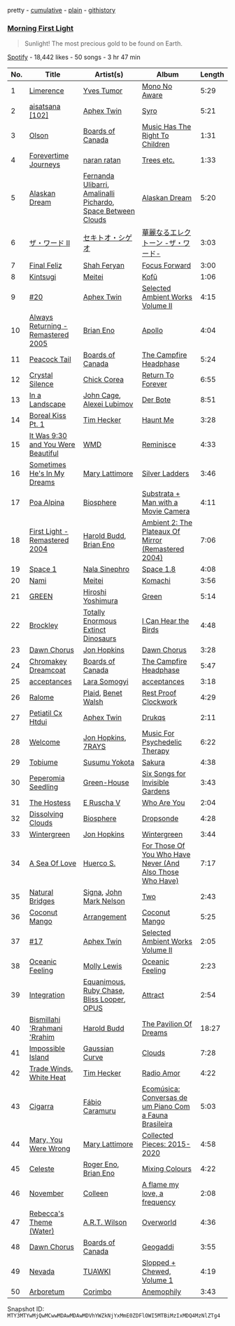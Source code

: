 pretty - [cumulative](/playlists/cumulative/37i9dQZF1DWSNeg74zvBUZ.md) - [plain](/playlists/plain/37i9dQZF1DWSNeg74zvBUZ) - [githistory](https://github.githistory.xyz/mackorone/spotify-playlist-archive/blob/main/playlists/plain/37i9dQZF1DWSNeg74zvBUZ)

### [Morning First Light](https://open.spotify.com/playlist/37i9dQZF1DWSNeg74zvBUZ)

> Sunlight! The most precious gold to be found on Earth.

[Spotify](https://open.spotify.com/user/spotify) - 18,442 likes - 50 songs - 3 hr 47 min

| No. | Title | Artist(s) | Album | Length |
|---|---|---|---|---|
| 1 | [Limerence](https://open.spotify.com/track/2wiV5iKq5F5A0KUee4OrlK) | [Yves Tumor](https://open.spotify.com/artist/0qu422H5MOoQxGjd4IzHbS) | [Mono No Aware](https://open.spotify.com/album/1YbSlMGiAAaTfR9Kk9HNxk) | 5:29 |
| 2 | [aisatsana \[102\]](https://open.spotify.com/track/5ljMlD10En5rRGZU0cs2Np) | [Aphex Twin](https://open.spotify.com/artist/6kBDZFXuLrZgHnvmPu9NsG) | [Syro](https://open.spotify.com/album/4mwrMLVKo940qLFXEIef4w) | 5:21 |
| 3 | [Olson](https://open.spotify.com/track/5DZ4M3yMat79ok25rZHuA9) | [Boards of Canada](https://open.spotify.com/artist/2VAvhf61GgLYmC6C8anyX1) | [Music Has The Right To Children](https://open.spotify.com/album/6LZiNXaDvhzvnXUubVOmNU) | 1:31 |
| 4 | [Forevertime Journeys](https://open.spotify.com/track/5hpZxgvARgsbmQjQaGmYIW) | [naran ratan](https://open.spotify.com/artist/2keywPnpoD1RhMrs2Qrrsj) | [Trees etc.](https://open.spotify.com/album/0Hi7a09Vn6FuPZSsADVfsI) | 1:33 |
| 5 | [Alaskan Dream](https://open.spotify.com/track/40VHrQeS00gz6vcGPoJuBA) | [Fernanda Ulibarri](https://open.spotify.com/artist/7xcXkowvgYLmNwl8ST2uvd), [Amalinalli Pichardo](https://open.spotify.com/artist/6SZiLxASFuXX3R6BusWUkp), [Space Between Clouds](https://open.spotify.com/artist/5GAMzg4pAy2tTbBbiYtc2x) | [Alaskan Dream](https://open.spotify.com/album/7jLRbqXYxf8lHjT5V5ZMxF) | 5:20 |
| 6 | [ザ・ワード II](https://open.spotify.com/track/3OCxOUUH3FUf8xk0RuWADJ) | [セキトオ・シゲオ](https://open.spotify.com/artist/4fP5zCJRf168wiWHG9tR9m) | [華麗なるエレクトーン \-ザ・ワード\-](https://open.spotify.com/album/2rwQ71x5mXHX162ce5ypy7) | 3:03 |
| 7 | [Final Feliz](https://open.spotify.com/track/27LnREBusAgOoIreyVaOgL) | [Shah Feryan](https://open.spotify.com/artist/2k3wtmQ6gYbYAS7Mrv7wKx) | [Focus Forward](https://open.spotify.com/album/01Eil5njhrUuhnMV685rCR) | 3:00 |
| 8 | [Kintsugi](https://open.spotify.com/track/7I8v42wxDhfojsq3APrXU0) | [Meitei](https://open.spotify.com/artist/5TS4DIOBGgEE6ysYh7yuii) | [Kofū](https://open.spotify.com/album/6CcyLV6tFcSu4pBGoGdk8s) | 1:06 |
| 9 | [\#20](https://open.spotify.com/track/0Pg0frSTti7d8Ck1OmOYkz) | [Aphex Twin](https://open.spotify.com/artist/6kBDZFXuLrZgHnvmPu9NsG) | [Selected Ambient Works Volume II](https://open.spotify.com/album/2SZZihZiCsFo87NKxDfxlH) | 4:15 |
| 10 | [Always Returning \- Remastered 2005](https://open.spotify.com/track/1ps5sx71OhHiBVmGiKQSne) | [Brian Eno](https://open.spotify.com/artist/7MSUfLeTdDEoZiJPDSBXgi) | [Apollo](https://open.spotify.com/album/1Z2jkEtW5Sc9wWVxUgyG0E) | 4:04 |
| 11 | [Peacock Tail](https://open.spotify.com/track/2DQlQcYponGtEwvEHRHYvu) | [Boards of Canada](https://open.spotify.com/artist/2VAvhf61GgLYmC6C8anyX1) | [The Campfire Headphase](https://open.spotify.com/album/6uO5B6km2Dco28tOBmZtSU) | 5:24 |
| 12 | [Crystal Silence](https://open.spotify.com/track/5F8rPLt2c52p0SK7kiH26b) | [Chick Corea](https://open.spotify.com/artist/5olDKSsFhhmwh8UCWwKtpq) | [Return To Forever](https://open.spotify.com/album/6M0IAJHwQ6dFNtTkFsXCJc) | 6:55 |
| 13 | [In a Landscape](https://open.spotify.com/track/1qbrS9PKOzsack0g7LiBhh) | [John Cage](https://open.spotify.com/artist/1Z3fF5lZdCM0ZHugkGoH8s), [Alexei Lubimov](https://open.spotify.com/artist/0604Eow92EXTCLStZOUNlG) | [Der Bote](https://open.spotify.com/album/2FCodoLjwxOlCuK7KbUOMq) | 8:51 |
| 14 | [Boreal Kiss Pt\. 1](https://open.spotify.com/track/1i8MaQec4fQXj1enX8ZWF4) | [Tim Hecker](https://open.spotify.com/artist/1qiwaJwjKod5WhcYZ76O1B) | [Haunt Me](https://open.spotify.com/album/5MZRB9G4snRWIG0otfxJYq) | 3:28 |
| 15 | [It Was 9:30 and You Were Beautiful](https://open.spotify.com/track/2juufw7FlVjhDb3vtRwJNS) | [WMD](https://open.spotify.com/artist/4huXijLHlm8VMzeob86QvD) | [Reminisce](https://open.spotify.com/album/3b5iksRC1DTnQhY9Mgmv5l) | 4:33 |
| 16 | [Sometimes He's In My Dreams](https://open.spotify.com/track/2BQplCyfCnTV5RvDYBz9UB) | [Mary Lattimore](https://open.spotify.com/artist/38MKhZmMRHAZRz8LqtKIBw) | [Silver Ladders](https://open.spotify.com/album/5Ykv18C5wYbOe3QsZX7kyy) | 3:46 |
| 17 | [Poa Alpina](https://open.spotify.com/track/4K4kedXFAuW6gn8iwgGFTw) | [Biosphere](https://open.spotify.com/artist/2rcnAZ6DvORQ365X3zVYpr) | [Substrata + Man with a Movie Camera](https://open.spotify.com/album/5QIf4hNIAksV1uMCXHVkAZ) | 4:11 |
| 18 | [First Light \- Remastered 2004](https://open.spotify.com/track/0r4FEHukFd50r43uTuYmHY) | [Harold Budd](https://open.spotify.com/artist/3uOCouLFR4bVx0XeiQJSbl), [Brian Eno](https://open.spotify.com/artist/7MSUfLeTdDEoZiJPDSBXgi) | [Ambient 2: The Plateaux Of Mirror \(Remastered 2004\)](https://open.spotify.com/album/5ma9r5NFV0poevmydI2qgO) | 7:06 |
| 19 | [Space 1](https://open.spotify.com/track/5xYR2G6YOEzX2X9asFUrOE) | [Nala Sinephro](https://open.spotify.com/artist/2h5syT5XdsQgKLq8Yn1klO) | [Space 1.8](https://open.spotify.com/album/51HFfu3GhuXa4VUnlpJJy8) | 4:08 |
| 20 | [Nami](https://open.spotify.com/track/45m8T6QIgYoCZnUNxYeyml) | [Meitei](https://open.spotify.com/artist/5TS4DIOBGgEE6ysYh7yuii) | [Komachi](https://open.spotify.com/album/4IkrCCorQFfEfwoiCt441A) | 3:56 |
| 21 | [GREEN](https://open.spotify.com/track/6RPQdkI8t1eaG2abymrYVK) | [Hiroshi Yoshimura](https://open.spotify.com/artist/1DGpHnPOpMYY780hcQHmPB) | [Green](https://open.spotify.com/album/07KJ48Y7pbXvz3Q4H44GZl) | 5:14 |
| 22 | [Brockley](https://open.spotify.com/track/5gz0QlcMMxQXZgXC1uvi5k) | [Totally Enormous Extinct Dinosaurs](https://open.spotify.com/artist/0g3NiCRhEv7M4SEDMrpItN) | [I Can Hear the Birds](https://open.spotify.com/album/5e2c7ge98FEC2RaAAq0wV1) | 4:48 |
| 23 | [Dawn Chorus](https://open.spotify.com/track/6a06vmzIppjBTTdVrx8t5D) | [Jon Hopkins](https://open.spotify.com/artist/7yxi31szvlbwvKq9dYOmFI) | [Dawn Chorus](https://open.spotify.com/album/09wpxcomjoPy3G0wKpZZzD) | 3:28 |
| 24 | [Chromakey Dreamcoat](https://open.spotify.com/track/6ebsOJuLxaE2ArKhm1DMqP) | [Boards of Canada](https://open.spotify.com/artist/2VAvhf61GgLYmC6C8anyX1) | [The Campfire Headphase](https://open.spotify.com/album/6uO5B6km2Dco28tOBmZtSU) | 5:47 |
| 25 | [acceptances](https://open.spotify.com/track/49LE9nTYsPzk0ImQ26mZjD) | [Lara Somogyi](https://open.spotify.com/artist/4vFvy7t3jlzAYrNYjW8uDo) | [acceptances](https://open.spotify.com/album/6LRafypd0VdYQ6uuFIxzxJ) | 3:18 |
| 26 | [Ralome](https://open.spotify.com/track/5CBtcSv8jmVWI9j37qCzZz) | [Plaid](https://open.spotify.com/artist/5akVqMzdZOdbMYbE4vNZWD), [Benet Walsh](https://open.spotify.com/artist/4MqsYgT5rDgG907p84pzIY) | [Rest Proof Clockwork](https://open.spotify.com/album/7hNRZdGoYVlncy3qXImdR7) | 4:29 |
| 27 | [Petiatil Cx Htdui](https://open.spotify.com/track/75qP1ztAEjjJwvU967su8u) | [Aphex Twin](https://open.spotify.com/artist/6kBDZFXuLrZgHnvmPu9NsG) | [Drukqs](https://open.spotify.com/album/2oJo7cB45gMVuRsaWNwDq2) | 2:11 |
| 28 | [Welcome](https://open.spotify.com/track/2Mt27qdkzzjwSQq2TbTRnN) | [Jon Hopkins](https://open.spotify.com/artist/7yxi31szvlbwvKq9dYOmFI), [7RAYS](https://open.spotify.com/artist/0AkP07i2cYjfWmxqCpdwwx) | [Music For Psychedelic Therapy](https://open.spotify.com/album/2zY5p176SfmupXceLKT6bH) | 6:22 |
| 29 | [Tobiume](https://open.spotify.com/track/4IQWc6rhJwpFrRKBLx27X6) | [Susumu Yokota](https://open.spotify.com/artist/3ND5NWoKzlelYDDyWqSQpQ) | [Sakura](https://open.spotify.com/album/2BRedpXNmL3NkN2eutmXZ2) | 4:38 |
| 30 | [Peperomia Seedling](https://open.spotify.com/track/5Gly7CIj29ZKPw5Zo0qFmz) | [Green\-House](https://open.spotify.com/artist/0M6QGBKWICr8dxhh3UJW45) | [Six Songs for Invisible Gardens](https://open.spotify.com/album/6cxjFHSQOwAeURTpzDjp0t) | 3:43 |
| 31 | [The Hostess](https://open.spotify.com/track/0ZibOOMZvxb78LLTzkogKL) | [E Ruscha V](https://open.spotify.com/artist/0NOdYxMmwVSeIshVxo6eVE) | [Who Are You](https://open.spotify.com/album/3IlpmrOKZkuPNopf0WCk1F) | 2:04 |
| 32 | [Dissolving Clouds](https://open.spotify.com/track/2IB1P4oT2EHRFJA5O7eRnC) | [Biosphere](https://open.spotify.com/artist/2rcnAZ6DvORQ365X3zVYpr) | [Dropsonde](https://open.spotify.com/album/20oIWphcRX2FDfRHa2e580) | 4:28 |
| 33 | [Wintergreen](https://open.spotify.com/track/7zf1xFJp2PuqM00hhsC3ax) | [Jon Hopkins](https://open.spotify.com/artist/7yxi31szvlbwvKq9dYOmFI) | [Wintergreen](https://open.spotify.com/album/5abZ6znESLYUw9nEhUveJa) | 3:44 |
| 34 | [A Sea Of Love](https://open.spotify.com/track/7feFMZxaNV6km5QZAXYyv0) | [Huerco S.](https://open.spotify.com/artist/0Wy3xgOTkgtDlT9wJsOQjy) | [For Those Of You Who Have Never \(And Also Those Who Have\)](https://open.spotify.com/album/57o6rhS5v8qPeRPzrNRWF9) | 7:17 |
| 35 | [Natural Bridges](https://open.spotify.com/track/43oEjzPLnmve0ea2WjqV6W) | [Signa](https://open.spotify.com/artist/0NNkdG1hVjxDA0Viq5cERJ), [John Mark Nelson](https://open.spotify.com/artist/7JhOzFlNJjcRrFan1wlwYB) | [Two](https://open.spotify.com/album/1XE0ohBl8Wfml1KJUzzNtF) | 2:43 |
| 36 | [Coconut Mango](https://open.spotify.com/track/6VRgvci0hYokJguaBzGZmj) | [Arrangement](https://open.spotify.com/artist/6RxI3tCP0Olcb9dMar7e9e) | [Coconut Mango](https://open.spotify.com/album/5paYeeVQtrLKO68IaCCtwj) | 5:25 |
| 37 | [\#17](https://open.spotify.com/track/2ry9LQ8m7dRbRn6FN8uT5u) | [Aphex Twin](https://open.spotify.com/artist/6kBDZFXuLrZgHnvmPu9NsG) | [Selected Ambient Works Volume II](https://open.spotify.com/album/2SZZihZiCsFo87NKxDfxlH) | 2:05 |
| 38 | [Oceanic Feeling](https://open.spotify.com/track/6pkXXWpMwdZZTXoaCDZ6Ci) | [Molly Lewis](https://open.spotify.com/artist/16eM95zw2t0KRDniuNFKVt) | [Oceanic Feeling](https://open.spotify.com/album/3XNiuRi67PCCF4SradXcqH) | 2:23 |
| 39 | [Integration](https://open.spotify.com/track/2Rdu1w66Rt2AKdbU9a5RfQ) | [Equanimous](https://open.spotify.com/artist/33W9Pu3NHtSlqbaOI6pqXn), [Ruby Chase](https://open.spotify.com/artist/7z3jWevFVKWVvlSbPVpjeq), [Bliss Looper](https://open.spotify.com/artist/2vcc8a70GimYU5JkdSngnN), [OPUS](https://open.spotify.com/artist/4iLJWObQDJTdSs6nmll4zU) | [Attract](https://open.spotify.com/album/5J2fHqmcPXesKLfGDFtekA) | 2:54 |
| 40 | [Bismillahi 'Rrahmani 'Rrahim](https://open.spotify.com/track/5oTnjavcEz8hENl2nlYmdx) | [Harold Budd](https://open.spotify.com/artist/3uOCouLFR4bVx0XeiQJSbl) | [The Pavilion Of Dreams](https://open.spotify.com/album/0hWjBUtA4eoFsyh6lygVRN) | 18:27 |
| 41 | [Impossible Island](https://open.spotify.com/track/312f1c2NbtQKam65h7Mq39) | [Gaussian Curve](https://open.spotify.com/artist/2rxgmguaQSynTMnBKZL73G) | [Clouds](https://open.spotify.com/album/4FC9qI04vobItNEKVeRh8Q) | 7:28 |
| 42 | [Trade Winds, White Heat](https://open.spotify.com/track/56DtANH92Wh0BE7cUrb7hy) | [Tim Hecker](https://open.spotify.com/artist/1qiwaJwjKod5WhcYZ76O1B) | [Radio Amor](https://open.spotify.com/album/5yHH2l3d2d2K5tNQGorEdR) | 4:22 |
| 43 | [Cigarra](https://open.spotify.com/track/6mESobRGEJZZAPF0pHzREQ) | [Fábio Caramuru](https://open.spotify.com/artist/5GryqMMRfFO3n0eXBEF5oH) | [Ecomúsica: Conversas de um Piano Com a Fauna Brasileira](https://open.spotify.com/album/40tSqhnInwzfSBMC75n3rM) | 5:03 |
| 44 | [Mary, You Were Wrong](https://open.spotify.com/track/5u2Ff7OgkD1yp2oOyMxiHp) | [Mary Lattimore](https://open.spotify.com/artist/38MKhZmMRHAZRz8LqtKIBw) | [Collected Pieces: 2015\-2020](https://open.spotify.com/album/7fZYAQ9HtGNemdpr8xt3SP) | 4:58 |
| 45 | [Celeste](https://open.spotify.com/track/3Lbh8U2HMWa1CD7GK5wEQf) | [Roger Eno](https://open.spotify.com/artist/7JCthCuu5Wmxv2avqVFolo), [Brian Eno](https://open.spotify.com/artist/7MSUfLeTdDEoZiJPDSBXgi) | [Mixing Colours](https://open.spotify.com/album/20WDVLmfzGI6vlXNGoLyxf) | 4:22 |
| 46 | [November](https://open.spotify.com/track/2s0CjcUcmTkkuyPkSfVsXx) | [Colleen](https://open.spotify.com/artist/0mOPHkTHaD6cFTMODNBxA3) | [A flame my love, a frequency](https://open.spotify.com/album/4NTqrRWB6JQs8a4AUw1QEp) | 2:08 |
| 47 | [Rebecca's Theme \(Water\)](https://open.spotify.com/track/5JA1wMXh6C072LePIqWTdR) | [A.R.T\. Wilson](https://open.spotify.com/artist/3Ml899ULPFArc5T9GpwgRp) | [Overworld](https://open.spotify.com/album/5I4w85SAzHx1ZApr0ddtzH) | 4:36 |
| 48 | [Dawn Chorus](https://open.spotify.com/track/1AzyK709SaGmKOT32r0jSj) | [Boards of Canada](https://open.spotify.com/artist/2VAvhf61GgLYmC6C8anyX1) | [Geogaddi](https://open.spotify.com/album/4T7JGfRryhw5POaXalkApE) | 3:55 |
| 49 | [Nevada](https://open.spotify.com/track/6pDDqmqthh9gZ52TfhasVl) | [TUAWKI](https://open.spotify.com/artist/5qcbpph3M3q5LKCD7TH6RZ) | [Slopped + Chewed, Volume 1](https://open.spotify.com/album/3FpvHj85rnjPlX9HW7BfOd) | 4:19 |
| 50 | [Arboretum](https://open.spotify.com/track/2V0zmL125nc9w25OBdc2oT) | [Corimbo](https://open.spotify.com/artist/5jQIczzAJzOzwnNLFOwoI6) | [Anemophily](https://open.spotify.com/album/2YBYYYHaUb6d2I9EzBkcmt) | 3:43 |

Snapshot ID: `MTY3MTYwMjQwMCwwMDAwMDAwMDVhYWZkNjYxMmE0ZDFlOWI5MTBiMzIxMDQ4MzNlZTg4`
